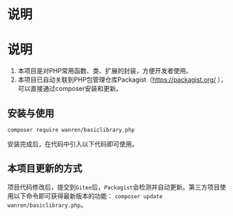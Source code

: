 # 说明

# 说明

1. 本项目是对PHP常用函数、类、扩展的封装，方便开发者使用。
2. 本项目已自动关联到PHP包管理仓库Packagist（https://packagist.org/ ），可以直接通过composer安装和更新。

## 安装与使用

```
composer require wanren/basiclibrary.php
```

安装完成后，在代码中引入以下代码即可使用。

## 本项目更新的方式

项目代码修改后，提交到`Gitee`后，`Packagist`会检测并自动更新。第三方项目使用以下命令即可获得最新版本的功能：
`composer update wanren/basiclibrary.php`。